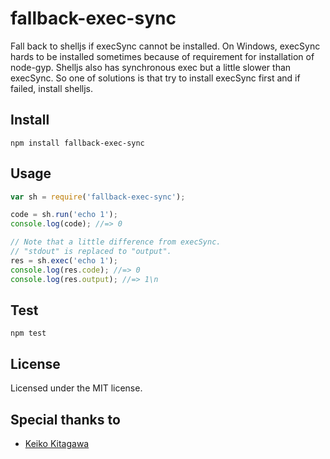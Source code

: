 # fallback-exec-sync

Fall back to shelljs if execSync cannot be installed. On Windows, execSync hards to be installed sometimes because of requirement for installation of node-gyp. Shelljs also has synchronous exec but a little slower than execSync. So one of solutions is that try to install execSync first and if failed, install shelljs.


## Install

```shell
npm install fallback-exec-sync
```


## Usage

```js
var sh = require('fallback-exec-sync');

code = sh.run('echo 1');
console.log(code); //=> 0

// Note that a little difference from execSync.
// "stdout" is replaced to "output".
res = sh.exec('echo 1');
console.log(res.code); //=> 0
console.log(res.output); //=> 1\n
```


## Test

```shell
npm test
```


## License

Licensed under the MIT license.


## Special thanks to

* [Keiko Kitagawa](http://official.stardust.co.jp/keiko/)
